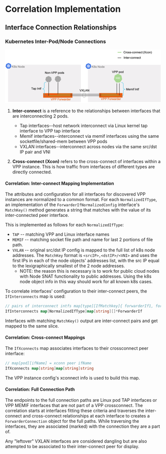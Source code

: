# Correlation Implementation

## Interface Connection Relationships

### Kubernetes Inter-Pod/Node Connections

![Kubernetes Pod Interconnect](kubernetes_pod_interconnect.png)

1. **Inter-connect** is a reference to the relationships between interfaces that are interconnecting 2 pods.
   - Tap interfaces--host network interconnect via Linux kernel tap interface to VPP tap interface
   - Memif interfaces--interconnect via memif interfaces using the same socketfile/shared-mem between VPP pods
   - VXLAN interfaces--interconnect across nodes via the same src/dst IP pair and VNI
    
1. **Cross-connect (Xcon)** refers to the cross-connect of interfaces within a VPP instance.  This is how traffic from interfaces of different types are directly connected.

#### Correlation: Inter-connect Mapping Implementation

The attributes and configuration for all interfaces for discovered VPP instances are normalized to a common format.  For each `NormalizedIfType`, an implementation of the `ForwarderIfNormalizedConfig` interface's `MatchKey()` method generates a string that matches with the value of its inter-connected peer interface.

This is implemented as follows for each `NormalizedIfType`:

- `TAP` -- matching VPP and Linux interface names
- `MEMIF` -- matching socket file path and name for last 2 portions of file path.
- `VXLAN` -- original src/dst IP config is mapped to the full list of k8s node addresses.  The `MatchKey` format is `<srcIP>,<dstIP>/<VNI>` and uses the first IPs in each of the node objects' addresses list, with the src IP equal to the lexigraphically smallest of the 2 node addresses.
  - NOTE: the reason this is necessary is to work for public cloud nodes with Node SNAT functionality to public addresses.  Using the k8s node object info in this way should work for all known k8s cases.
    
To correlate interfaces' configuration to their inter-connect peers, the `IfInterconnects` map is used:

```go
// pairs of interconnect intfs map[type][IfMatchkey]{ forwarderIf1, forwarderIf2 }
IfInterconnects map[NormalizedIfType]map[string][]*ForwarderIf
```

Interfaces with matching `MatchKey()` output are inter-connect pairs and get mapped to the same slice. 

#### Correlation: Cross-connect Mappings

The `IfXconnects` map associates interfaces to their crossconnect peer interface:

```go
// map[pod][ifName] = xconn peer ifName
IfXconnects map[string]map[string]string
```

The VPP instance config's xconnect info is used to build this map.

#### Correlation: Full Connection Path

The endpoints to the full connection paths are Linux pod TAP interfaces or VPP MEMIF interfaces that are not part of a VPP crossconnect.  The correlation starts at interfaces fitting these criteria and traverses the inter-connect and cross-connect relationships at each interface to creates a `ForwarderConnection` object for the full paths.  While traversing the interfaces, they are associated (marked) with the connection they are a part of.

Any "leftover" VXLAN interfaces are considered dangling but are also attempted to be associated to their inter-connect peer for display.
